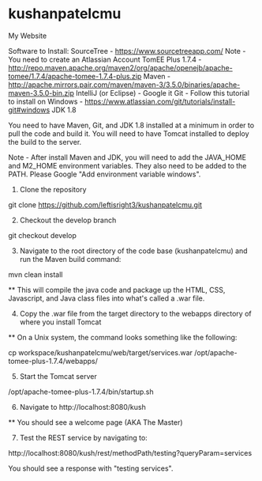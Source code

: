 # kushanpatelcmu
My Website

Software to Install:
SourceTree - https://www.sourcetreeapp.com/ Note - You need to create an Atlassian Account
TomEE Plus 1.7.4 - http://repo.maven.apache.org/maven2/org/apache/openejb/apache-tomee/1.7.4/apache-tomee-1.7.4-plus.zip
Maven - http://apache.mirrors.pair.com/maven/maven-3/3.5.0/binaries/apache-maven-3.5.0-bin.zip
IntelliJ (or Eclipse) - Google it
Git - Follow this tutorial to install on Windows - https://www.atlassian.com/git/tutorials/install-git#windows
JDK 1.8

You need to have Maven, Git, and JDK 1.8 installed at a minimum in order to pull the code and build it.
You will need to have Tomcat installed to deploy the build to the server.

Note - After install Maven and JDK, you will need to add the JAVA_HOME and M2_HOME environment variables. They also need to be added to the PATH. Please Google "Add environment variable windows". 

1. Clone the repository

git clone https://github.com/leftisright3/kushanpatelcmu.git

2. Checkout the develop branch

git checkout develop

3. Navigate to the root directory of the code base (kushanpatelcmu) and run the Maven build command:

mvn clean install

** This will compile the java code and package up the HTML, CSS, Javascript, and Java class files into what's called a .war file.
 
4. Copy the .war file from the target directory to the webapps directory of where you install Tomcat

** On a Unix system, the command looks something like the following:

cp workspace/kushanpatelcmu/web/target/services.war /opt/apache-tomee-plus-1.7.4/webapps/

5. Start the Tomcat server

/opt/apache-tomee-plus-1.7.4/bin/startup.sh

6. Navigate to http://localhost:8080/kush

** You should see a welcome page (AKA The Master)

7. Test the REST service by navigating to:

http://localhost:8080/kush/rest/methodPath/testing?queryParam=services

You should see a response with "testing services".